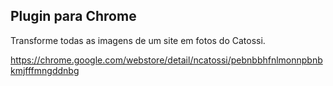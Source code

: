 ## Plugin para Chrome

Transforme todas as imagens de um site em fotos do Catossi.

https://chrome.google.com/webstore/detail/ncatossi/pebnbbhfnlmonnpbnbkmjfffmngddnbg

